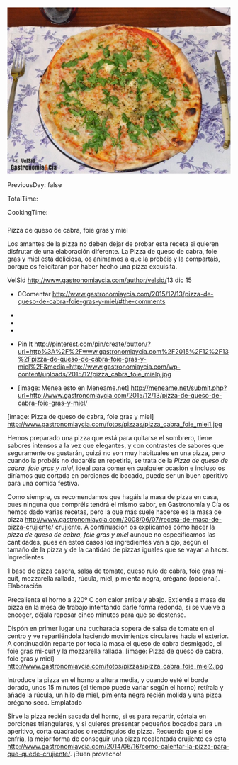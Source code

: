 [title]: #()

## 

[img]: #()

![](../docs/imgs/0037-pizza_cabra_foie_miel1.jpg)

[#url]:#()

[](http://www.gastronomiaycia.com/2015/12/13/pizza-de-queso-de-cabra-foie-gras-y-mie)

[recipe-time]: #()

PreviousDay: false

TotalTime: 

CookingTime: 

[ingredients-content]: #()

### 


[content]: #()


Pizza de queso de cabra, foie gras y miel

Los amantes de la pizza no deben dejar de probar esta receta si quieren
disfrutar de una elaboración diferente. La Pizza de queso de cabra, foie
gras y miel está deliciosa, os animamos a que la probéis y la compartáis,
porque os felicitarán por haber hecho una pizza exquisita.

VelSid <http://www.gastronomiaycia.com/author/velsid/>13 dic 15

   - 0Comentar
   <http://www.gastronomiaycia.com/2015/12/13/pizza-de-queso-de-cabra-foie-gras-y-miel/#the-comments>
   -
   -

   -
   - Pin It
   <http://pinterest.com/pin/create/button/?url=http%3A%2F%2Fwww.gastronomiaycia.com%2F2015%2F12%2F13%2Fpizza-de-queso-de-cabra-foie-gras-y-miel%2F&media=http://www.gastronomiaycia.com/wp-content/uploads/2015/12/pizza_cabra_foie_mielp.jpg>
   - [image: Menea esto en Meneame.net]
   <http://meneame.net/submit.php?url=http://www.gastronomiaycia.com/2015/12/13/pizza-de-queso-de-cabra-foie-gras-y-miel/>

[image: Pizza de queso de cabra, foie gras y miel]
<http://www.gastronomiaycia.com/fotos/pizzas/pizza_cabra_foie_miel1.jpg>

Hemos preparado una pizza que está para quitarse el sombrero, tiene sabores
intensos a la vez que elegantes, y con contrastes de sabores que
seguramente os gustarán, quizá no son muy habituales en una pizza, pero
cuando la probéis no dudaréis en repetirla, se trata de la *Pizza de queso
de cabra, foie gras y miel*, ideal para comer en cualquier ocasión e
incluso os diríamos que cortada en porciones de bocado, puede ser un buen
aperitivo para una comida festiva.

Como siempre, os recomendamos que hagáis la masa de pizza en casa, pues
ninguna que compréis tendrá el mismo sabor, en Gastronomía y Cía os hemos
dado varias recetas, pero la que más suele hacerse es la masa de pizza
<http://www.gastronomiaycia.com/2008/06/07/receta-de-masa-de-pizza-crujiente/>
crujiente. A continuación os explicamos cómo hacer la *pizza de queso de
cabra*, *foie gras y miel* aunque no especificamos las cantidades, pues en
estos casos los ingredientes van a ojo, según el tamaño de la pizza y de la
cantidad de pizzas iguales que se vayan a hacer.
Ingredientes

1 base de pizza casera, salsa de tomate, queso rulo de cabra, foie gras
mi-cuit, mozzarella rallada, rúcula, miel, pimienta negra, orégano
(opcional).
Elaboración

Precalienta el horno a 220º C con calor arriba y abajo. Extiende a masa de
pizza en la mesa de trabajo intentando darle forma redonda, si se vuelve a
encoger, déjala reposar cinco minutos para que se destense.

Dispón en primer lugar una cucharada sopera de salsa de tomate en el centro
y ve repartiéndola haciendo movimientos circulares hacia el exterior. A
continuación reparte por toda la masa el queso de cabra desmigado, el foie
gras mi-cuit y la mozzarella rallada.
[image: Pizza de queso de cabra, foie gras y miel]
<http://www.gastronomiaycia.com/fotos/pizzas/pizza_cabra_foie_miel2.jpg>

Introduce la pizza en el horno a altura media, y cuando esté el borde
dorado, unos 15 minutos (el tiempo puede variar según el horno) retírala y
añade la rúcula, un hilo de miel, pimienta negra recién molida y una pizca
orégano seco.
Emplatado

Sirve la pizza recién sacada del horno, si es para repartir, córtala en
porciones triangulares, y si quieres presentar pequeños bocados para un
aperitivo, corta cuadrados o rectángulos de pizza. Recuerda que si se
enfría, la mejor forma de conseguir una pizza recalentada crujiente es esta
<http://www.gastronomiaycia.com/2014/06/16/como-calentar-la-pizza-para-que-quede-crujiente/>.
¡Buen provecho!
